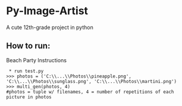 # Py-Image-Artist
A cute 12th-grade project in python


## How to run:
Beach Party Instructions
```
 * run test.py
>>> photos = ('C:\\...\\Photos\\pineapple.png', 'C:\\...\\Photos\\sunglass.png', 'C:\\...\\Photos\\martini.png')
>>> multi_gen(photos, 4) 
#photos = tuple w/ filenames, 4 = number of repetitions of each picture in photos
```
